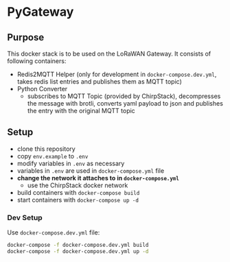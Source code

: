 # PyGateway

## Purpose
This docker stack is to be used on the LoRaWAN Gateway.
It consists of following containers:
- Redis2MQTT Helper (only for development in `docker-compose.dev.yml`, takes redis list entries and publishes them as MQTT topic)
- Python Converter
  - subscribes to MQTT Topic (provided by ChirpStack), decompresses the message with brotli, converts yaml payload to json and publishes the entry with the original MQTT topic  

## Setup
- clone this repository
- copy `env.example` to `.env`
- modify variables in `.env` as necessary
- variables in `.env` are used in `docker-compose.yml` file
- __change the network it attaches to in `docker-compose.yml`__
  - use the ChirpStack docker network
- build containers with `docker-compose build`
- start containers with `docker-compose up -d`

### Dev Setup
Use `docker-compose.dev.yml` file:
```bash
docker-compose -f docker-compose.dev.yml build
docker-compose -f docker-compose.dev.yml up -d
```
